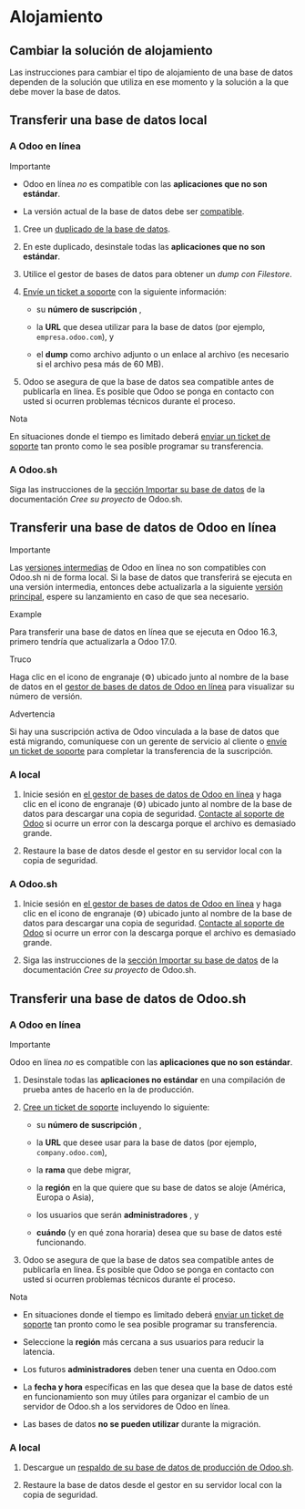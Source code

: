 # Alojamiento

## Cambiar la solución de alojamiento

Las instrucciones para cambiar el tipo de alojamiento de una base de datos
dependen de la solución que utiliza en ese momento y la solución a la que debe
mover la base de datos.

## Transferir una base de datos local

### A Odoo en línea

Importante

  * Odoo en línea _no_ es compatible con las **aplicaciones que no son estándar**.

  * La versión actual de la base de datos debe ser [compatible](supported_versions.html).

  1. Cree un [duplicado de la base de datos](on_premise.html#on-premise-duplicate).

  2. En este duplicado, desinstale todas las **aplicaciones que no son estándar**.

  3. Utilice el gestor de bases de datos para obtener un _dump con Filestore_.

  4. [Envíe un ticket a soporte](https://www.odoo.com/help) con la siguiente información:

     * su **número de suscripción** ,

     * la **URL** que desea utilizar para la base de datos (por ejemplo, `empresa.odoo.com`), y

     * el **dump** como archivo adjunto o un enlace al archivo (es necesario si el archivo pesa más de 60 MB).

  5. Odoo se asegura de que la base de datos sea compatible antes de publicarla en línea. Es posible que Odoo se ponga en contacto con usted si ocurren problemas técnicos durante el proceso.

Nota

En situaciones donde el tiempo es limitado deberá [enviar un ticket de
soporte](https://www.odoo.com/help) tan pronto como le sea posible programar
su transferencia.

### A Odoo.sh

Siga las instrucciones de la [sección Importar su base de
datos](odoo_sh/getting_started/create.html#odoo-sh-import-your-database) de la
documentación _Cree su proyecto_ de Odoo.sh.

## Transferir una base de datos de Odoo en línea

Importante

Las [versiones intermedias](supported_versions.html#supported-versions) de
Odoo en línea no son compatibles con Odoo.sh ni de forma local. Si la base de
datos que transferirá se ejecuta en una versión intermedia, entonces debe
actualizarla a la siguiente [versión
principal](supported_versions.html#supported-versions), espere su lanzamiento
en caso de que sea necesario.

Example

Para transferir una base de datos en línea que se ejecuta en Odoo 16.3,
primero tendría que actualizarla a Odoo 17.0.

Truco

Haga clic en el icono de engranaje (⚙) ubicado junto al nombre de la base de
datos en el [gestor de bases de datos de Odoo en
línea](https://www.odoo.com/my/databases/) para visualizar su número de
versión.

Advertencia

Si hay una suscripción activa de Odoo vinculada a la base de datos que está
migrando, comuníquese con un gerente de servicio al cliente o [envíe un ticket
de soporte](https://www.odoo.com/help) para completar la transferencia de la
suscripción.

### A local

  1. Inicie sesión en [el gestor de bases de datos de Odoo en línea](https://www.odoo.com/my/databases/) y haga clic en el icono de engranaje (⚙) ubicado junto al nombre de la base de datos para descargar una copia de seguridad. [Contacte al soporte de Odoo](https://www.odoo.com/help) si ocurre un error con la descarga porque el archivo es demasiado grande.

  2. Restaure la base de datos desde el gestor en su servidor local con la copia de seguridad.

### A Odoo.sh

  1. Inicie sesión en [el gestor de bases de datos de Odoo en línea](https://www.odoo.com/my/databases/) y haga clic en el icono de engranaje (⚙) ubicado junto al nombre de la base de datos para descargar una copia de seguridad. [Contacte al soporte de Odoo](https://www.odoo.com/help) si ocurre un error con la descarga porque el archivo es demasiado grande.

  2. Siga las instrucciones de la [sección Importar su base de datos](odoo_sh/getting_started/create.html#odoo-sh-import-your-database) de la documentación _Cree su proyecto_ de Odoo.sh.

## Transferir una base de datos de Odoo.sh

### A Odoo en línea

Importante

Odoo en línea _no_ es compatible con las **aplicaciones que no son estándar**.

  1. Desinstale todas las **aplicaciones no estándar** en una compilación de prueba antes de hacerlo en la de producción.

  2. [Cree un ticket de soporte](https://www.odoo.com/help) incluyendo lo siguiente:

     * su **número de suscripción** ,

     * la **URL** que desee usar para la base de datos (por ejemplo, `company.odoo.com`),

     * la **rama** que debe migrar,

     * la **región** en la que quiere que su base de datos se aloje (América, Europa o Asia),

     * los usuarios que serán **administradores** , y

     * **cuándo** (y en qué zona horaria) desea que su base de datos esté funcionando.

  3. Odoo se asegura de que la base de datos sea compatible antes de publicarla en línea. Es posible que Odoo se ponga en contacto con usted si ocurren problemas técnicos durante el proceso.

Nota

  * En situaciones donde el tiempo es limitado deberá [enviar un ticket de soporte](https://www.odoo.com/help) tan pronto como le sea posible programar su transferencia.

  * Seleccione la **región** más cercana a sus usuarios para reducir la latencia.

  * Los futuros **administradores** deben tener una cuenta en Odoo.com

  * La **fecha y hora** específicas en las que desea que la base de datos esté en funcionamiento son muy útiles para organizar el cambio de un servidor de Odoo.sh a los servidores de Odoo en línea.

  * Las bases de datos **no se pueden utilizar** durante la migración.

### A local

  1. Descargue un [respaldo de su base de datos de producción de Odoo.sh](odoo_sh/getting_started/branches.html#odoo-sh-branches-backups).

  2. Restaure la base de datos desde el gestor en su servidor local con la copia de seguridad.

